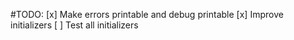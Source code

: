 #TODO:
[x] Make errors printable and debug printable
[x] Improve initializers
[ ] Test all initializers
